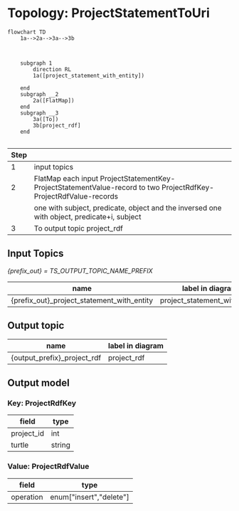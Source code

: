 # Topology: ProjectStatementToUri

```mermaid
flowchart TD
    1a-->2a-->3a-->3b

    
    
    subgraph 1
        direction RL
        1a([project_statement_with_entity])
       
    end
    subgraph __2
        2a([FlatMap])
    end       
    subgraph __3
        3a([To])
        3b[project_rdf]
    end
    
```

| Step |                                                                                                                  |
|------|------------------------------------------------------------------------------------------------------------------|
| 1    | input topics                                                                                                     |
| 2    | FlatMap each input ProjectStatementKey-ProjectStatementValue-record to two ProjectRdfKey-ProjectRdfValue-records |
|      | one with subject, predicate, object and the inversed one with object, predicate+i, subject                       |
| 3    | To output topic project_rdf                                                                                      |

## Input Topics

_{prefix_out} = TS_OUTPUT_TOPIC_NAME_PREFIX_

| name                                       | label in diagram              | Type    |
|--------------------------------------------|-------------------------------|---------|
| {prefix_out}_project_statement_with_entity | project_statement_with_entity | KStream |

## Output topic

| name                        | label in diagram |
|-----------------------------|-----------------|
| {output_prefix}_project_rdf | project_rdf     |

## Output model

### Key: ProjectRdfKey

| field      | type   |
|------------|--------|
| project_id | int    |
| turtle     | string |

### Value: ProjectRdfValue

| field        | type                    |
|--------------|-------------------------|
| operation    | enum["insert","delete"] |